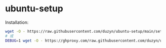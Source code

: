 # ubuntu-setup

Installation:

```bash
wget -O - https://raw.githubusercontent.com/duzyn/ubuntu-setup/main/setup.sh | bash
# 或
DEBUG=1 wget -O - https://ghproxy.com/raw.githubusercontent.com/duzyn/ubuntu-setup/main/setup.sh | bash
```
